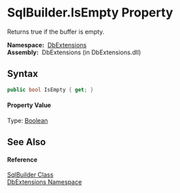 SqlBuilder.IsEmpty Property
===========================
Returns true if the buffer is empty.

  **Namespace:**  [DbExtensions][1]  
  **Assembly:**  DbExtensions (in DbExtensions.dll)

Syntax
------

```csharp
public bool IsEmpty { get; }
```

#### Property Value
Type: [Boolean][2]

See Also
--------

#### Reference
[SqlBuilder Class][3]  
[DbExtensions Namespace][1]  

[1]: ../README.md
[2]: http://msdn.microsoft.com/en-us/library/a28wyd50
[3]: README.md